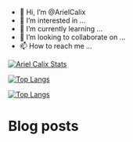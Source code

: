 - 👋 Hi, I’m @ArielCalix
- 👀 I’m interested in ...
- 🌱 I’m currently learning ...
- 💞️ I’m looking to collaborate on ...
- 📫 How to reach me ...

<!---
ArielCalix/ArielCalix is a ✨ special ✨ repository because its `README.md` (this file) appears on your GitHub profile.
You can click the Preview link to take a look at your changes.
--->

[![Ariel Calix Stats](https://github-readme-stats.vercel.app/api?username=arielcalix&?count_private=true&show_icons=true&theme=dark)](https://github.com/ArielCalix/github-readme-stats)

[![Top Langs](https://github-readme-stats.vercel.app/api/top-langs/?username=arielcalix&layout=compact&theme=dark)](https://github.com/arielcalix/github-readme-stats)

[![Top Langs](https://github-readme-stats.vercel.app/api/pin/?username=arielcalix&repo=Code.Extensions&theme=dark)](https://github.com/arielcalix/github-readme-stats)

# Blog posts
<!-- BLOG-POST-LIST:START -->
<!-- BLOG-POST-LIST:END -->
